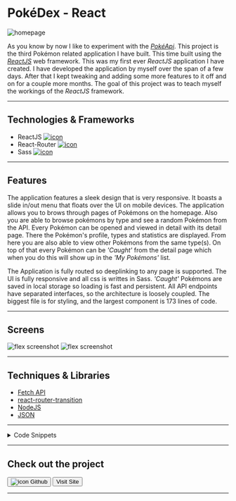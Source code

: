 # PokéDex - React

![homepage](../projects/pokedexreact/pokedexreact.png)

As you know by now I like to experiment with the [*PokéApi*](https://pokeapi.co/). This project is the third Pokémon related application I have built.
This time built using the [*ReactJS*](https://reactjs.org/) web framework. This was my first ever *ReactJS* application I have created.
I have developed the application by myself over the span of a few days. After that I kept tweaking and adding some more features to it off and on for a couple more months.
The goal of this project was to teach myself the workings of the *ReactJS* framework.

---

## Technologies & Frameworks

- ReactJS [![icon](../logos/tech/react.png)](https://reactjs.org/)
- React-Router [![icon](../logos/tech/react-router.png)](https://reactrouter.com/)
- Sass [![icon](../logos/tech/sass.png)](https://sass-lang.com/)

---

## Features

The application features a sleek design that is very responsive. It boasts a slide in/out menu that floats over the UI on mobile devices.
The application allows you to brows through pages of Pokémons on the homepage. Also you are able to browse pokémons by type and see a random Pokémon from the API.
Every Pokémon can be opened and viewed in detail with its detail page. There the Pokémon's profile, types and statistics are displayed.
From here you are also able to view other Pokémons from the same type(s).
On top of that every Pokémon can be _'Caught'_ from the detail page which when you do this will show up in the _'My Pokémons'_ list.

The Application is fully routed so deeplinking to any page is supported. The UI is fully responsive and all css is writtes in Sass.
_'Caught'_ Pokémons are saved in local storage so loading is fast and persistent. All API endpoints have separated interfaces, so the architecture is loosely coupled.
The biggest file is for styling, and the largest component is 173 lines of code.

---

## Screens

![flex screenshot](../projects/pokedexreact/pokedexreact_1.png)
![flex screenshot](../projects/pokedexreact/pokedexreact_2.png)

---

## Techniques & Libraries

- [Fetch API](https://developer.mozilla.org/en-US/docs/Web/API/Fetch_API)
- [react-router-transition](https://github.com/maisano/react-router-transition)
- [NodeJS](https://nodejs.org/)
- [JSON](https://json.org/)

---

<details>
  <summary>Code Snippets</summary>
<div>
The following are some code snippets of pieces of code I'm proud of from this project. The snippets demonstrate clean, consice and powerful code.

**Retrieving Pokémon types**\
Retrieving remote Pokémon types from the _PokéApi_ using the PokémonService interface and assigning it to the current state.
```
  loadTypes = () => {
      Loader.showLoader();
      PokémonService.getTypes().then(json => {
      this.setState({jsonData: json});
      Loader.hideLoader();
    });
  }
```

**Catch Service**\
Create, read and destroy interface for the LocalStorage API with support for Json Objects. (Used for the _'Caught'_ Pokémon functionality)
```
const CatchService = {
    add(pokémon)  { // Add to the array and save in local storage
        let pokémons = this.getAll() || []; // Retrieve all
        pokémons.unshift(pokémon); // Add pokémon to beginning of array
        localStorage.setItem('pokémons', JSON.stringify(pokémons)); // Save in local storage
    },

    remove(pokémonName)  { // Remove from the array and save in local storage
        let pokémons = this.getAll() || []; // Retrieve all
        pokémons.forEach(function (pokémon, index) { // Iterate though all
            if (pokémon.name === pokémonName) { pokémons.splice(index, 1); } // Compare names, if match remove it
        });
        localStorage.setItem('pokémons', JSON.stringify(pokémons)); // Save in local storage
    },

    get(pokémonName) { // Get array and find specific pokémon based on name
        let pokémons = this.getAll() || []; // Retrieve all
        pokémons.forEach(function (pokémon) { // Iterate though all
            if (pokémon.name === pokémonName) { return pokémon; } // Compare name, if match return it
        });
    },

    getAll() { // Get the entire array of pokémon and parse it
        return JSON.parse(localStorage.getItem('pokémons')); // Retrieve all
    }
}
```
</div>
</details>

---

## Check out the project

[<button>![icon](../logos/tech/github.png) Github</button>](https://github.com/alianza/pokedex_react)
[<button>Visit Site</button>](https://pokedexreact.jwvbremen.nl/)

---
